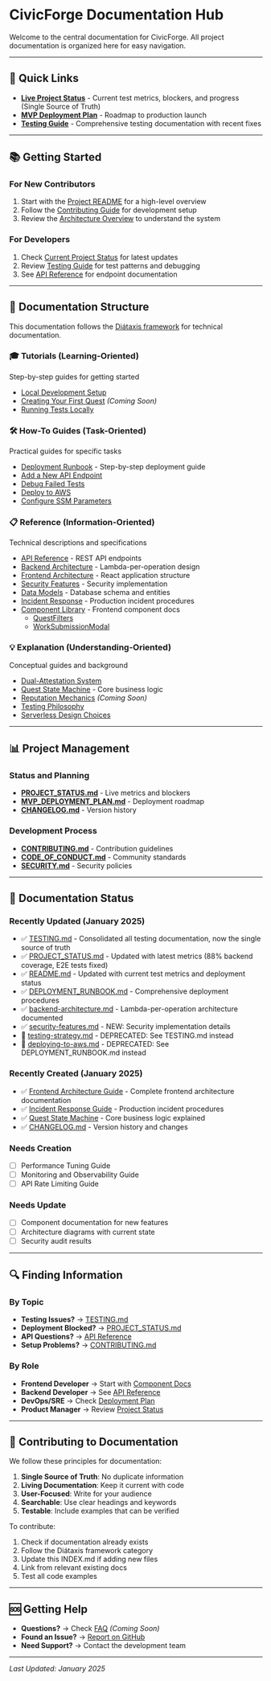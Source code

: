 # CivicForge Documentation Hub

Welcome to the central documentation for CivicForge. All project documentation is organized here for easy navigation.

---

## 🚀 Quick Links

- **[Live Project Status](../PROJECT_STATUS.md)** - Current test metrics, blockers, and progress (Single Source of Truth)
- **[MVP Deployment Plan](../MVP_DEPLOYMENT_PLAN.md)** - Roadmap to production launch
- **[Testing Guide](./TESTING.md)** - Comprehensive testing documentation with recent fixes

---

## 📚 Getting Started

### For New Contributors
1. Start with the [Project README](../README.md) for a high-level overview
2. Follow the [Contributing Guide](../CONTRIBUTING.md) for development setup
3. Review the [Architecture Overview](./reference/architecture.md) to understand the system

### For Developers
1. Check [Current Project Status](../PROJECT_STATUS.md) for latest updates
2. Review [Testing Guide](./TESTING.md) for test patterns and debugging
3. See [API Reference](./reference/api-reference.md) for endpoint documentation

---

## 📖 Documentation Structure

This documentation follows the [Diátaxis framework](https://diataxis.fr/) for technical documentation.

### 🎓 Tutorials (Learning-Oriented)
Step-by-step guides for getting started

- [Local Development Setup](./tutorials/local-development-setup.md)
- [Creating Your First Quest](./tutorials/creating-first-quest.md) *(Coming Soon)*
- [Running Tests Locally](./TESTING.md#running-tests)

### 🛠️ How-To Guides (Task-Oriented)
Practical guides for specific tasks

- [Deployment Runbook](./DEPLOYMENT_RUNBOOK.md) - Step-by-step deployment guide
- [Add a New API Endpoint](../CONTRIBUTING.md#add-a-new-api-endpoint)
- [Debug Failed Tests](./TESTING.md#debugging-failed-tests)
- [Deploy to AWS](./how-to-guides/deploying-to-aws.md)
- [Configure SSM Parameters](../MVP_DEPLOYMENT_PLAN.md#phase-2-infrastructure-setup)

### 📋 Reference (Information-Oriented)
Technical descriptions and specifications

- [API Reference](./reference/api-reference.md) - REST API endpoints
- [Backend Architecture](./reference/backend-architecture.md) - Lambda-per-operation design
- [Frontend Architecture](./reference/frontend-architecture.md) - React application structure
- [Security Features](./reference/security-features.md) - Security implementation
- [Data Models](./reference/data-models.md) - Database schema and entities
- [Incident Response](./reference/incident-response.md) - Production incident procedures
- [Component Library](./components/) - Frontend component docs
  - [QuestFilters](./components/QuestFilters.md)
  - [WorkSubmissionModal](./components/WorkSubmissionModal.md)

### 💡 Explanation (Understanding-Oriented)
Conceptual guides and background

- [Dual-Attestation System](./explanation/dual-attestation-concept.md)
- [Quest State Machine](./explanation/quest-state-machine.md) - Core business logic
- [Reputation Mechanics](./explanation/reputation-system.md) *(Coming Soon)*
- [Testing Philosophy](./TESTING.md#overview)
- [Serverless Design Choices](./explanation/serverless-design-choices.md)

---

## 📊 Project Management

### Status and Planning
- **[PROJECT_STATUS.md](../PROJECT_STATUS.md)** - Live metrics and blockers
- **[MVP_DEPLOYMENT_PLAN.md](../MVP_DEPLOYMENT_PLAN.md)** - Deployment roadmap
- **[CHANGELOG.md](../CHANGELOG.md)** - Version history

### Development Process
- **[CONTRIBUTING.md](../CONTRIBUTING.md)** - Contribution guidelines
- **[CODE_OF_CONDUCT.md](../CODE_OF_CONDUCT.md)** - Community standards
- **[SECURITY.md](../SECURITY.md)** - Security policies

---

## 🚧 Documentation Status

### Recently Updated (January 2025)
- ✅ [TESTING.md](./TESTING.md) - Consolidated all testing documentation, now the single source of truth
- ✅ [PROJECT_STATUS.md](../PROJECT_STATUS.md) - Updated with latest metrics (88% backend coverage, E2E tests fixed)
- ✅ [README.md](../README.md) - Updated with current test metrics and deployment status
- ✅ [DEPLOYMENT_RUNBOOK.md](./DEPLOYMENT_RUNBOOK.md) - Comprehensive deployment procedures
- ✅ [backend-architecture.md](./reference/backend-architecture.md) - Lambda-per-operation architecture documented
- ✅ [security-features.md](./reference/security-features.md) - NEW: Security implementation details
- 📌 [testing-strategy.md](./reference/testing-strategy.md) - DEPRECATED: See TESTING.md instead
- 📌 [deploying-to-aws.md](./how-to-guides/deploying-to-aws.md) - DEPRECATED: See DEPLOYMENT_RUNBOOK.md instead

### Recently Created (January 2025)
- ✅ [Frontend Architecture Guide](./reference/frontend-architecture.md) - Complete frontend architecture documentation
- ✅ [Incident Response Guide](./reference/incident-response.md) - Production incident procedures
- ✅ [Quest State Machine](./explanation/quest-state-machine.md) - Core business logic explained
- ✅ [CHANGELOG.md](../CHANGELOG.md) - Version history and changes

### Needs Creation
- [ ] Performance Tuning Guide
- [ ] Monitoring and Observability Guide
- [ ] API Rate Limiting Guide

### Needs Update
- [ ] Component documentation for new features
- [ ] Architecture diagrams with current state
- [ ] Security audit results

---

## 🔍 Finding Information

### By Topic
- **Testing Issues?** → [TESTING.md](./TESTING.md)
- **Deployment Blocked?** → [PROJECT_STATUS.md](../PROJECT_STATUS.md)
- **API Questions?** → [API Reference](./reference/api-reference.md)
- **Setup Problems?** → [CONTRIBUTING.md](../CONTRIBUTING.md)

### By Role
- **Frontend Developer** → Start with [Component Docs](./components/)
- **Backend Developer** → See [API Reference](./reference/api-reference.md)
- **DevOps/SRE** → Check [Deployment Plan](../MVP_DEPLOYMENT_PLAN.md)
- **Product Manager** → Review [Project Status](../PROJECT_STATUS.md)

---

## 📝 Contributing to Documentation

We follow these principles for documentation:

1. **Single Source of Truth**: No duplicate information
2. **Living Documentation**: Keep it current with code
3. **User-Focused**: Write for your audience
4. **Searchable**: Use clear headings and keywords
5. **Testable**: Include examples that can be verified

To contribute:
1. Check if documentation already exists
2. Follow the Diátaxis framework category
3. Update this INDEX.md if adding new files
4. Link from relevant existing docs
5. Test all code examples

---

## 🆘 Getting Help

- **Questions?** → Check [FAQ](./faq.md) *(Coming Soon)*
- **Found an Issue?** → [Report on GitHub](https://github.com/civicforge/civicforge/issues)
- **Need Support?** → Contact the development team

---

*Last Updated: January 2025*